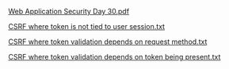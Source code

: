 [Web Application Security Day 30.pdf](https://github.com/fengsujie/Web-Application-Security-Day-30/files/9638953/Web.Application.Security.Day.30.pdf)


[CSRF where token is not tied to user session.txt](https://github.com/fengsujie/Web-Application-Security-Day-30/files/9638956/CSRF.where.token.is.not.tied.to.user.session.txt)



[CSRF where token validation depends on request method.txt](https://github.com/fengsujie/Web-Application-Security-Day-30/files/9638957/CSRF.where.token.validation.depends.on.request.method.txt)



[CSRF where token validation depends on token being present.txt](https://github.com/fengsujie/Web-Application-Security-Day-30/files/9638959/CSRF.where.token.validation.depends.on.token.being.present.txt)
